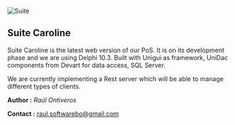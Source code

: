 ![Suite](https://www.farmaciascatedral.com/wp-content/uploads/2021/10/caroline.jpg)
## Suite Caroline ##

Suite Caroline is the latest web version of our PoS. It is on its development phase and we are using Delphi 10.3. Built with Unigui as framework, UniDac components from Devart for data access, SQL Server.

We are currently implementing a Rest server which will be able to manage different types of clients.

**Author :** *Raúl Ontiveros*

**Contact :** raul.softwarebo@gmail.com
